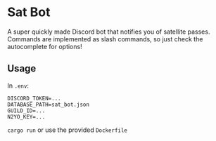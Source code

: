 # Sat Bot

A super quickly made Discord bot that notifies you of satellite passes. Commands
are implemented as slash commands, so just check the autocomplete for options!

## Usage

In `.env`:

```
DISCORD_TOKEN=...
DATABASE_PATH=sat_bot.json
GUILD_ID=...
N2YO_KEY=...
```

`cargo run` or use the provided `Dockerfile`
